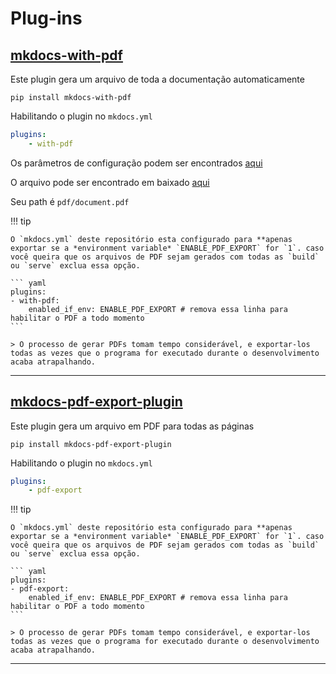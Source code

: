 # Plug-ins

## [mkdocs-with-pdf](https://github.com/orzih/mkdocs-with-pdf)

Este plugin gera um arquivo de toda a documentação automaticamente

`pip install mkdocs-with-pdf`

Habilitando o plugin no `mkdocs.yml`
``` yaml
plugins:
    - with-pdf
```

Os parâmetros de configuração podem ser encontrados [aqui](https://github.com/orzih/mkdocs-with-pdf#configuration)

O arquivo pode ser encontrado em baixado [aqui](https://github.com/ZRafaF/ReadTheDocksBase/raw/gh-pages/pdf/document.pdf)

Seu path é `pdf/document.pdf`

!!! tip

    O `mkdocs.yml` deste repositório esta configurado para **apenas exportar se a *environment variable* `ENABLE_PDF_EXPORT` for `1`. caso você queira que os arquivos de PDF sejam gerados com todas as `build` ou `serve` exclua essa opção.

    ``` yaml
    plugins:
    - with-pdf:
        enabled_if_env: ENABLE_PDF_EXPORT # remova essa linha para habilitar o PDF a todo momento
    ```

    > O processo de gerar PDFs tomam tempo considerável, e exportar-los todas as vezes que o programa for executado durante o desenvolvimento acaba atrapalhando. 

___

## [mkdocs-pdf-export-plugin](https://github.com/zhaoterryy/mkdocs-pdf-export-plugin)

Este plugin gera um arquivo em PDF para todas as páginas

`pip install mkdocs-pdf-export-plugin`

Habilitando o plugin no `mkdocs.yml`
``` yaml
plugins:
    - pdf-export
```

!!! tip

    O `mkdocs.yml` deste repositório esta configurado para **apenas exportar se a *environment variable* `ENABLE_PDF_EXPORT` for `1`. caso você queira que os arquivos de PDF sejam gerados com todas as `build` ou `serve` exclua essa opção.

    ``` yaml
    plugins:
    - pdf-export:
        enabled_if_env: ENABLE_PDF_EXPORT # remova essa linha para habilitar o PDF a todo momento
    ```

    > O processo de gerar PDFs tomam tempo considerável, e exportar-los todas as vezes que o programa for executado durante o desenvolvimento acaba atrapalhando. 

___

